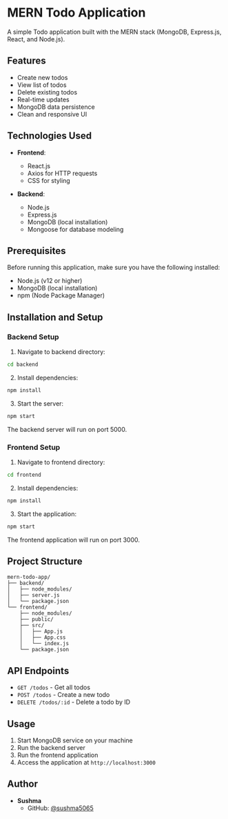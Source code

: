 # MERN Todo Application

A simple Todo application built with the MERN stack (MongoDB, Express.js, React, and Node.js).

## Features

- Create new todos
- View list of todos
- Delete existing todos
- Real-time updates
- MongoDB data persistence
- Clean and responsive UI

## Technologies Used

- **Frontend**:
  - React.js
  - Axios for HTTP requests
  - CSS for styling

- **Backend**:
  - Node.js
  - Express.js
  - MongoDB (local installation)
  - Mongoose for database modeling

## Prerequisites

Before running this application, make sure you have the following installed:
- Node.js (v12 or higher)
- MongoDB (local installation)
- npm (Node Package Manager)

## Installation and Setup

### Backend Setup

1. Navigate to backend directory:
```bash
cd backend
```

2. Install dependencies:
```bash
npm install
```

3. Start the server:
```bash
npm start
```

The backend server will run on port 5000.

### Frontend Setup

1. Navigate to frontend directory:
```bash
cd frontend
```

2. Install dependencies:
```bash
npm install
```

3. Start the application:
```bash
npm start
```

The frontend application will run on port 3000.

## Project Structure

```
mern-todo-app/
├── backend/
│   ├── node_modules/
│   ├── server.js
│   └── package.json
└── frontend/
    ├── node_modules/
    ├── public/
    ├── src/
    │   ├── App.js
    │   ├── App.css
    │   └── index.js
    └── package.json
```

## API Endpoints

- `GET /todos` - Get all todos
- `POST /todos` - Create a new todo
- `DELETE /todos/:id` - Delete a todo by ID

## Usage

1. Start MongoDB service on your machine
2. Run the backend server
3. Run the frontend application
4. Access the application at `http://localhost:3000`

## Author

- **Sushma**
  - GitHub: [@sushma5065](https://github.com/sushma5065)
